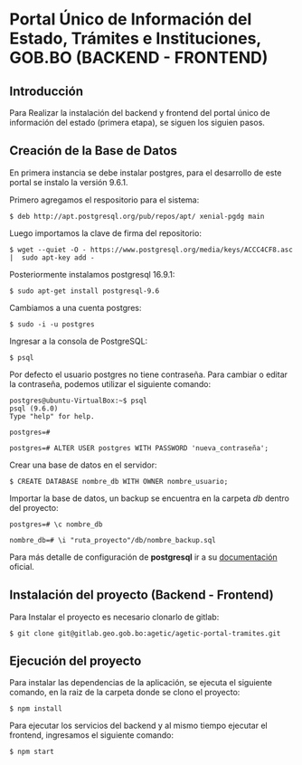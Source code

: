 # Portal Único de Información del Estado, Trámites e Instituciones, GOB.BO (BACKEND - FRONTEND)

## Introducción
Para Realizar la instalación del backend y frontend del portal único de información del estado (primera etapa), se siguen los siguien pasos.
## Creación de la Base de Datos

En primera instancia se debe instalar postgres, para el desarrollo de este portal se instalo la versión 9.6.1.

Primero agregamos el respositorio para el sistema:

    $ deb http://apt.postgresql.org/pub/repos/apt/ xenial-pgdg main  
    
Luego importamos la clave de firma del repositorio:

    $ wget --quiet -O - https://www.postgresql.org/media/keys/ACCC4CF8.asc |  sudo apt-key add -  
  
  
Posteriormente instalamos postgresql 16.9.1:

    $ sudo apt-get install postgresql-9.6  

Cambiamos a una cuenta postgres:

    $ sudo -i -u postgres  

Ingresar a la consola de PostgreSQL:

    $ psql

Por defecto el usuario postgres no tiene contraseña. Para cambiar o editar la contraseña, podemos utilizar el siguiente comando:

    postgres@ubuntu-VirtualBox:~$ psql  
    psql (9.6.0)  
    Type "help" for help.

    postgres=#  

    postgres=# ALTER USER postgres WITH PASSWORD 'nueva_contraseña';

Crear una base de datos en el servidor:

    $ CREATE DATABASE nombre_db WITH OWNER nombre_usuario;
    
Importar la base de datos, un backup se encuentra en la carpeta _db_ dentro del proyecto:

    postgres=# \c nombre_db
    
    nombre_db=# \i "ruta_proyecto"/db/nombre_backup.sql
    

Para más detalle de configuración de __postgresql__ ir a su [documentación](https://www.postgresql.org/docs/9.6/static/auth-methods.html) oficial.
    

## Instalación del proyecto (Backend - Frontend)

Para Instalar el proyecto es necesario clonarlo de gitlab:

    $ git clone git@gitlab.geo.gob.bo:agetic/agetic-portal-tramites.git


## Ejecución del proyecto

Para instalar las dependencias de la aplicación, se ejecuta el siguiente comando, en la raiz de la carpeta donde se clono el proyecto:

    $ npm install

Para ejecutar los servicios del backend y al mismo tiempo ejecutar el frontend, ingresamos el siguiente comando:

    $ npm start